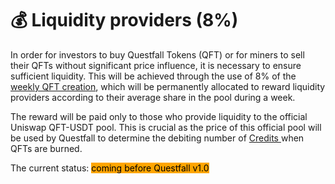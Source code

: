 # 💰 Liquidity providers (8%)

In order for investors to buy Questfall Tokens (QFT) or for miners to sell their QFTs without significant price influence, it is necessary to ensure sufficient liquidity. This will be achieved through the use of 8% of the[ weekly QFT creation](../assets/questfall-tokens-qft.md), which will be permanently allocated to reward liquidity providers according to their average share in the pool during a week.

The reward will be paid only to those who provide liquidity to the official Uniswap QFT-USDT pool. This is crucial as the price of this official pool will be used by Questfall to determine the debiting number of [Credits ](../assets/credits-off-chain.md)when QFTs are burned.





The current status: <mark style="background-color:orange;">coming before Questfall v1.0</mark>&#x20;
